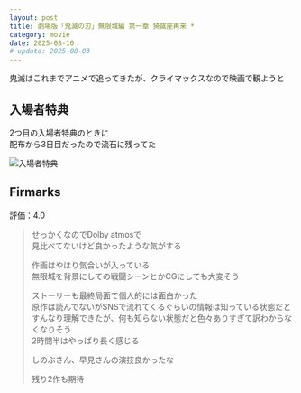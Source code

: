 ```yaml
---
layout: post
title: 劇場版「鬼滅の刃」無限城編 第一章 猗窩座再来 *
category: movie
date: 2025-08-10
# updata: 2025-08-03
---
```


鬼滅はこれまでアニメで追ってきたが、クライマックスなので映画で観ようと

## 入場者特典

2つ目の入場者特典のときに  
配布から3日目だったので流石に残ってた

![入場者特典]({{site.baseurl}}/pic/posts/other/2025-08-10-kimetsu_goods.jpg)

## Firmarks

評価：4.0

> せっかくなのでDolby atmosで  
> 見比べてないけど良かったような気がする
>
> 作画はやはり気合いが入っている  
> 無限城を背景にしての戦闘シーンとかCGにしても大変そう
>
> ストーリーも最終局面で個人的には面白かった  
> 原作は読んでないがSNSで流れてくるぐらいの情報は知っている状態だとすんなり理解できたが、何も知らない状態だと色々ありすぎて訳わからなくなりそう  
> 2時間半はやっぱり長く感じる
>
> しのぶさん、早見さんの演技良かったな
>
> 残り2作も期待
